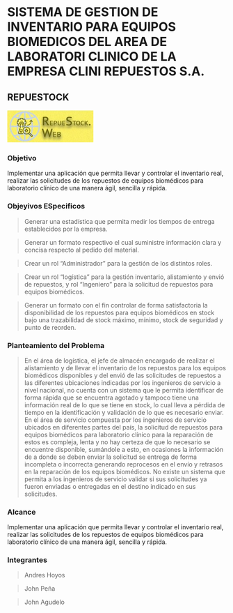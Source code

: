 # SISTEMA DE GESTION DE INVENTARIO PARA EQUIPOS BIOMEDICOS DEL AREA DE LABORATORI CLINICO DE LA EMPRESA CLINI REPUESTOS S.A.
## REPUESTOCK
![alt text](https://github.com/Repuestock2826216/Repuestock/blob/Testing/TRIMESTRE%20II/LogoRepuestock.jpeg)
### Objetivo
Implementar una aplicación que permita llevar y controlar el inventario real, realizar las solicitudes de los repuestos de equipos biomédicos para laboratorio clínico de una manera ágil, sencilla y rápida.
### Objeyivos ESpecificos
>Generar una estadística que permita medir los tiempos de entrega establecidos por la empresa.

>Generar un formato respectivo el cual suministre información clara y concisa respecto al pedido del material.

>Crear un rol “Administrador” para la gestión de los distintos roles.

>Crear un rol “logística” para la gestión inventario, alistamiento y envió de repuestos, y rol “Ingeniero” para la solicitud de repuestos para equipos biomédicos.

>Generar un formato con el fin controlar de forma satisfactoria la disponibilidad de los repuestos para equipos biomédicos en stock bajo una trazabilidad de stock máximo, mínimo, stock de seguridad y punto de reorden.

### Planteamiento del Problema

>En el área de logística, el jefe de almacén encargado de realizar el alistamiento y de llevar el inventario de los repuestos para los equipos biomédicos disponibles y del envió de las solicitudes de repuestos a las diferentes ubicaciones indicadas por los ingenieros de servicio a nivel nacional, no cuenta con un sistema que le permita identificar de forma rápida que se encuentra agotado y tampoco tiene una información real de lo que se tiene en stock, lo cual lleva a pérdida de tiempo en la identificación y validación de lo que es necesario enviar.      
En el área de servicio compuesta por los ingenieros de servicio ubicados en diferentes partes del país, la solicitud de repuestos para equipos biomédicos para laboratorio clínico para la reparación de estos es compleja, lenta y no hay certeza de que lo necesario se encuentre disponible, sumándole a esto, en ocasiones la información de a donde se deben enviar la solicitud se entrega de forma incompleta o incorrecta generando reprocesos en el envío y retrasos en la reparación de los equipos biomédicos. No existe un sistema que permita a los ingenieros de servicio validar si sus solicitudes ya fueron enviadas o entregadas en el destino indicado en sus solicitudes.


### Alcance
Implementar una aplicación que permita llevar y controlar el inventario real, realizar las solicitudes de los repuestos de equipos biomédicos para laboratorio clínico de una manera ágil, sencilla y rápida.
### Integrantes
>Andres Hoyos

>John Peña

>John Agudelo




